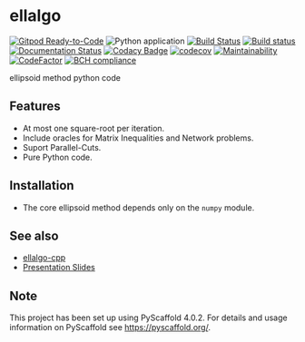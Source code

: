 # ellalgo

[![Gitpod Ready-to-Code](https://img.shields.io/badge/Gitpod-Ready--to--Code-blue?logo=gitpod)](https://gitpod.io/#https://github.com/luk036/ellalgo)
![Python application](https://github.com/luk036/ellalgo/workflows/Python%20application/badge.svg)
[![Build Status](https://travis-ci.org/luk036/ellalgo.svg?branch=master)](https://travis-ci.org/luk036/ellalgo)
[![Build status](https://ci.appveyor.com/api/projects/status/0v1cf05tcueny7d9?svg=true)](https://ci.appveyor.com/project/luk036/ellalgo)
[![Documentation Status](https://readthedocs.org/projects/ellalgo/badge/?version=latest)](https://ellalgo.readthedocs.io/en/latest/?badge=latest)
[![Codacy Badge](https://api.codacy.com/project/badge/Grade/a2f75bd3cc1e4c34be4741bdd61168ba)](https://app.codacy.com/app/luk036/ellalgo?utm_source=github.com&utm_medium=referral&utm_content=luk036/ellalgo&utm_campaign=badger)
[![codecov](https://codecov.io/gh/luk036/ellalgo/branch/master/graph/badge.svg)](https://codecov.io/gh/luk036/ellalgo)
[![Maintainability](https://api.codeclimate.com/v1/badges/6ce78bab65047bfe53d6/maintainability)](https://codeclimate.com/github/luk036/ellalgo/maintainability)
[![CodeFactor](https://www.codefactor.io/repository/github/luk036/ellalgo/badge)](https://www.codefactor.io/repository/github/luk036/ellalgo)
[![BCH compliance](https://bettercodehub.com/edge/badge/luk036/ellalgo?branch=master)](https://bettercodehub.com/)

ellipsoid method python code

## Features

-   At most one square-root per iteration.
-   Include oracles for Matrix Inequalities and Network problems.
-   Suport Parallel-Cuts.
-   Pure Python code.

## Installation

-   The core ellipsoid method depends only on the `numpy` module.

## See also

-   [ellalgo-cpp](https://github.com/luk036/ellalgo-cpp)
-   [Presentation Slides](https://luk036.github.io/cvx)


<!-- pyscaffold-notes -->

## Note

This project has been set up using PyScaffold 4.0.2. For details and usage
information on PyScaffold see https://pyscaffold.org/.

